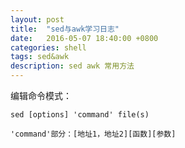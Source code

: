 ```yaml
---
layout: post
title:  "sed与awk学习日志"
date:   2016-05-07 18:40:00 +0800
categories: shell
tags: sed&awk
description: sed awk 常用方法
---
```



编辑命令模式：

`sed [options] 'command' file(s)`

`'command'部分：[地址1，地址2][函数][参数]`


